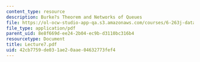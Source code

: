 ```yaml
---
content_type: resource
description: Burke?s Theorem and Networks of Queues
file: https://ol-ocw-studio-app-qa.s3.amazonaws.com/courses/6-263j-data-communication-networks-fall-2002/42cb7759de031ae20aae04632773fef4_Lecture7.pdf
file_type: application/pdf
parent_uid: 8e8f669d-ee24-2b04-ec9b-d3110bc316b4
resourcetype: Document
title: Lecture7.pdf
uid: 42cb7759-de03-1ae2-0aae-04632773fef4
---
```

